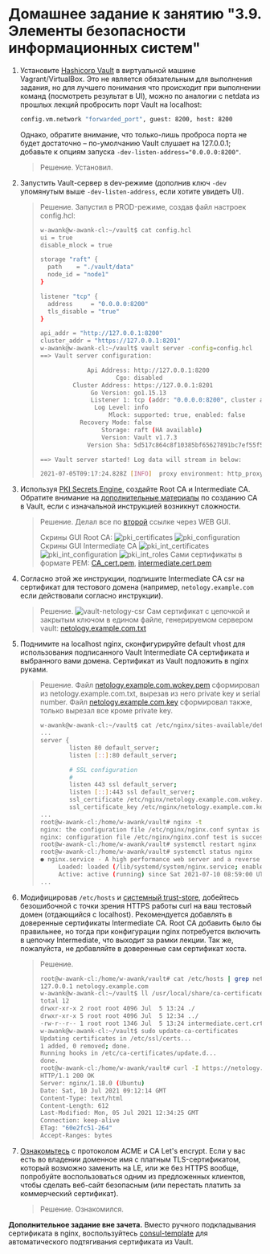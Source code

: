 # Домашнее задание к занятию "3.9. Элементы безопасности информационных систем"

1. Установите [Hashicorp Vault](https://learn.hashicorp.com/vault) в виртуальной машине Vagrant/VirtualBox. Это не является обязательным для выполнения задания, но для лучшего понимания что происходит при выполнении команд (посмотреть результат в UI), можно по аналогии с netdata из прошлых лекций пробросить порт Vault на localhost:

    ```bash
    config.vm.network "forwarded_port", guest: 8200, host: 8200
    ```

    Однако, обратите внимание, что только-лишь проброса порта не будет достаточно – по-умолчанию Vault слушает на 127.0.0.1; добавьте к опциям запуска `-dev-listen-address="0.0.0.0:8200"`.
   > Решение. Установил.
1. Запустить Vault-сервер в dev-режиме (дополнив ключ `-dev` упомянутым выше `-dev-listen-address`, если хотите увидеть UI).
   > Решение. Запустил в PROD-режиме, создав файл настроек config.hcl:
   > ```bash
   > w-awank@w-awank-cl:~/vault$ cat config.hcl
   > ui = true
   > disable_mlock = true
   > 
   > storage "raft" {
   >   path    = "./vault/data"
   >   node_id = "node1"
   > }
   > 
   > listener "tcp" {
   >   address     = "0.0.0.0:8200"
   >   tls_disable = "true"
   > }
   > 
   > api_addr = "http://127.0.0.1:8200"
   > cluster_addr = "https://127.0.0.1:8201"
   > w-awank@w-awank-cl:~/vault$ vault server -config=config.hcl
   > ==> Vault server configuration:
   > 
   >              Api Address: http://127.0.0.1:8200
   >                      Cgo: disabled
   >          Cluster Address: https://127.0.0.1:8201
   >               Go Version: go1.15.13
   >               Listener 1: tcp (addr: "0.0.0.0:8200", cluster address: "0.0.0.0:8201", max_request_duration: "1m30s", max_request_size: "33554432", tls: "disabled")
   >                Log Level: info
   >                    Mlock: supported: true, enabled: false
   >            Recovery Mode: false
   >                  Storage: raft (HA available)
   >                  Version: Vault v1.7.3
   >              Version Sha: 5d517c864c8f10385bf65627891bc7ef55f5e827
   > 
   > ==> Vault server started! Log data will stream in below:
   > 
   > 2021-07-05T09:17:24.828Z [INFO]  proxy environment: http_proxy="" https_proxy="" no_proxy=""
   > ```
1. Используя [PKI Secrets Engine](https://www.vaultproject.io/docs/secrets/pki), создайте Root CA и Intermediate CA.
Обратите внимание на [дополнительные материалы](https://learn.hashicorp.com/tutorials/vault/pki-engine) по созданию CA в Vault, если с изначальной инструкцией возникнут сложности.
   > Решение. Делал все по [второй](https://learn.hashicorp.com/tutorials/vault/pki-engine) ссылке через WEB GUI.
   > 
   > Скрины GUI Root CA: ![pki_certificates](pki_certificates.PNG)
   > ![pki_configuration](pki_configuration.PNG)
   > Скрины GUI Intermediate CA ![pki_int_certificates](pki_int_certificates.PNG)
   > ![pki_int_configuration](pki_int_configuration.PNG)
   > ![pki_int_roles](pki_int_roles.PNG)
   > Сами сертификаты в формате PEM: [CA_cert.pem](CA_cert.pem), [intermediate.cert.pem](intermediate.cert.pem)
   > 
1. Согласно этой же инструкции, подпишите Intermediate CA csr на сертификат для тестового домена (например, `netology.example.com` если действовали согласно инструкции).
   > Решение.
   > ![vault-netology-csr](vault-netology-csr.PNG)
   > Сам сертификат с цепочкой и закрытым ключом в едином файле, генерируемом сервером vault: [netology.example.com.txt](netology.example.com.txt)
1. Поднимите на localhost nginx, сконфигурируйте default vhost для использования подписанного Vault Intermediate CA сертификата и выбранного вами домена. Сертификат из Vault подложить в nginx руками.
   > Решение. Файл [netology.example.com.wokey.pem](netology.example.com.wokey.pem) сформировал из netology.example.com.txt, вырезав из него private key и serial number. Файл [netology.example.com.key](netology.example.com.key) сформировал также, только вырезал все кроме private key.   
   > ```bash
   > w-awank@w-awank-cl:~/vault$ cat /etc/nginx/sites-available/default
   > ...
   > server {
   >         listen 80 default_server;
   >         listen [::]:80 default_server;
   > 
   >         # SSL configuration
   >         #
   >         listen 443 ssl default_server;
   >         listen [::]:443 ssl default_server;
   >         ssl_certificate /etc/nginx/netology.example.com.wokey.pem;
   >         ssl_certificate_key /etc/nginx/netology.example.com.key;
   > ...
   > root@w-awank-cl:/home/w-awank/vault# nginx -t
   > nginx: the configuration file /etc/nginx/nginx.conf syntax is ok
   > nginx: configuration file /etc/nginx/nginx.conf test is successful
   > root@w-awank-cl:/home/w-awank/vault# systemctl restart nginx
   > root@w-awank-cl:/home/w-awank/vault# systemctl status nginx
   > ● nginx.service - A high performance web server and a reverse proxy server
   >      Loaded: loaded (/lib/systemd/system/nginx.service; enabled; vendor preset: enabled)
   >      Active: active (running) since Sat 2021-07-10 08:59:00 UTC; 11s ago
   > ...
   > 
   > ```
1. Модифицировав `/etc/hosts` и [системный trust-store](http://manpages.ubuntu.com/manpages/focal/en/man8/update-ca-certificates.8.html), добейтесь безошибочной с точки зрения HTTPS работы curl на ваш тестовый домен (отдающийся с localhost). Рекомендуется добавлять в доверенные сертификаты Intermediate CA. Root CA добавить было бы правильнее, но тогда при конфигурации nginx потребуется включить в цепочку Intermediate, что выходит за рамки лекции. Так же, пожалуйста, не добавляйте в доверенные сам сертификат хоста.
   > Решение.
   > ```bash
   > root@w-awank-cl:/home/w-awank/vault# cat /etc/hosts | grep netology
   > 127.0.0.1 netology.example.com
   > w-awank@w-awank-cl:~/vault$ ll /usr/local/share/ca-certificates/
   > total 12
   > drwxr-xr-x 2 root root 4096 Jul  5 13:24 ./
   > drwxr-xr-x 5 root root 4096 Jul  5 12:34 ../
   > -rw-r--r-- 1 root root 1346 Jul  5 13:24 intermediate.cert.crt
   > w-awank@w-awank-cl:~/vault$ sudo update-ca-certificates
   > Updating certificates in /etc/ssl/certs...
   > 1 added, 0 removed; done.
   > Running hooks in /etc/ca-certificates/update.d...
   > done.
   > root@w-awank-cl:/home/w-awank/vault# curl -I https://netology.example.com
   > HTTP/1.1 200 OK
   > Server: nginx/1.18.0 (Ubuntu)
   > Date: Sat, 10 Jul 2021 09:12:14 GMT
   > Content-Type: text/html
   > Content-Length: 612
   > Last-Modified: Mon, 05 Jul 2021 12:34:25 GMT
   > Connection: keep-alive
   > ETag: "60e2fc51-264"
   > Accept-Ranges: bytes
   > ```
1. [Ознакомьтесь](https://letsencrypt.org/ru/docs/client-options/) с протоколом ACME и CA Let's encrypt. Если у вас есть во владении доменное имя с платным TLS-сертификатом, который возможно заменить на LE, или же без HTTPS вообще, попробуйте воспользоваться одним из предложенных клиентов, чтобы сделать веб-сайт безопасным (или перестать платить за коммерческий сертификат).
   > Решение. Ознакомился.

**Дополнительное задание вне зачета.** Вместо ручного подкладывания сертификата в nginx, воспользуйтесь [consul-template](https://medium.com/hashicorp-engineering/pki-as-a-service-with-hashicorp-vault-a8d075ece9a) для автоматического подтягивания сертификата из Vault.
